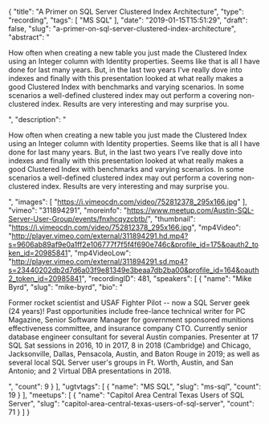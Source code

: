 {
  "title": "A Primer on SQL Server Clustered Index Architecture",
  "type": "recording",
  "tags": [
    "MS SQL"
  ],
  "date": "2019-01-15T15:51:29",
  "draft": false,
  "slug": "a-primer-on-sql-server-clustered-index-architecture",
  "abstract": "<p>How often when creating a new table you just made the Clustered Index using an Integer column with Identity properties. Seems like that is all I have done for last many years. But, in the last two years I’ve really dove into indexes and finally with this presentation looked at what really makes a good Clustered Index with benchmarks and varying scenarios. In some scenarios a well-defined clustered index may out perform a covering non-clustered index. Results are very interesting and may surprise you.</p>",
  "description": "<p>How often when creating a new table you just made the Clustered Index using an Integer column with Identity properties. Seems like that is all I have done for last many years. But, in the last two years I’ve really dove into indexes and finally with this presentation looked at what really makes a good Clustered Index with benchmarks and varying scenarios. In some scenarios a well-defined clustered index may out perform a covering non-clustered index. Results are very interesting and may surprise you.</p>",
  "images": [
    "https://i.vimeocdn.com/video/752812378_295x166.jpg"
  ],
  "vimeo": "311894291",
  "moreinfo": "https://www.meetup.com/Austin-SQL-Server-User-Group/events/fnxhcqyzcbtb/",
  "thumbnail": "https://i.vimeocdn.com/video/752812378_295x166.jpg",
  "mp4Video": "http://player.vimeo.com/external/311894291.hd.mp4?s=9606ab89af9e0a1ff2e106777f7f5f4f690e746c&profile_id=175&oauth2_token_id=20985841",
  "mp4VideoLow": "http://player.vimeo.com/external/311894291.sd.mp4?s=23440202db2d7d6a03f9e81349e3beaa7db2ba00&profile_id=164&oauth2_token_id=20985841",
  "recordingID": 481,
  "speakers": [
    {
      "name": "Mike Byrd",
      "slug": "mike-byrd",
      "bio": "<p>Former rocket scientist and USAF Fighter Pilot -- now a SQL Server geek (24 years)! Past opportunities include free-lance technical writer for PC Magazine, Senior Software Manager for government sponsored munitions effectiveness committee, and insurance company CTO. Currently senior database engineer consultant for several Austin companies. Presenter at 17 SQL Sat sessions in 2016, 10 in 2017, 8 in 2018 (Cambridge) and Chicago, Jacksonville, Dallas, Pensacola, Austin, and Baton Rouge in 2019; as well as several local SQL Server user's groups in Ft. Worth, Austin, and San Antonio; and 2 Virtual DBA presentations in 2018.</p>",
      "count": 9
    }
  ],
  "ugtvtags": [
    {
      "name": "MS SQL",
      "slug": "ms-sql",
      "count": 19
    }
  ],
  "meetups": [
    {
      "name": "Capitol Area Central Texas Users of SQL Server",
      "slug": "capitol-area-central-texas-users-of-sql-server",
      "count": 71
    }
  ]
}